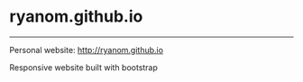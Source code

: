 # ryanom.github.io
---
Personal website: http://ryanom.github.io

Responsive website built with bootstrap
